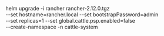 helm upgrade -i rancher rancher-2.12.0.tgz \
--set hostname=rancher.local --set bootstrapPassword=admin \
--set replicas=1 --set global.cattle.psp.enabled=false \
--create-namespace -n cattle-system
